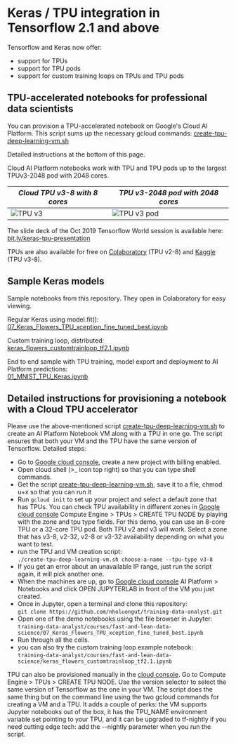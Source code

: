 # Keras / TPU integration in Tensorflow 2.1 and above

 Tensorflow and Keras now offer:
 * support for TPUs
 * support for TPU pods
 * support for custom training loops on TPUs and TPU pods
 
 ## TPU-accelerated notebooks for professional data scientists
 
 You can  provision a TPU-accelerated notebook on Google's Cloud AI Platform. This script sums up the necessary gcloud commands:
 [create-tpu-deep-learning-vm.sh](https://raw.githubusercontent.com/nholuongut/training-data-analyst/master/courses/fast-and-lean-data-science/create-tpu-deep-learning-vm.sh)
 
 Detailed instructions at the bottom of this page.
 
 Cloud AI Platform notebooks work with TPU and TPU pods up to the largest TPUv3-2048 pod with 2048 cores.
 
 | *Cloud TPU v3-8 with 8 cores* | *TPU v3-2048 pod with 2048 cores* |
 | --- | --- |
 | ![TPU v3](https://cloud.google.com/images/products/tpu/cloud-tpu-v3-img_2x.png)  | ![TPU v3 pod](https://cloud.google.com/images/products/tpu/google-cloud-ai.png) |
  
The slide deck of the Oct 2019 Tensorflow World session is available here: 
 [bit.ly/keras-tpu-presentation](https://docs.google.com/presentation/d/e/2PACX-1vRqvlSpX5CVRC2oQ_e_nRNahOSPoDVL6I36kdjuPR_4y_tCPb-_k98Du1QXBwx4sBvVrzsCPulmuPn8/pub)
 
 TPUs are also available for free on [Colaboratory](https://colab.sandbox.google.com/github/nholuongut/training-data-analyst/blob/master/courses/fast-and-lean-data-science/07_Keras_Flowers_TPU_xception_fine_tuned_best.ipynb) (TPU v2-8)
 and [Kaggle](https://www.kaggle.com/mgornergoogle/five-flowers-with-keras-and-xception-on-tpu) (TPU v3-8).

## Sample Keras models

Sample notebooks from this repository. They open in Colaboratory for easy viewing. 

Regular Keras using model.fit():<br/>
[07_Keras_Flowers_TPU_xception_fine_tuned_best.ipynb](https://colab.sandbox.google.com/github/nholuongut/training-data-analyst/blob/master/courses/fast-and-lean-data-science/07_Keras_Flowers_TPU_xception_fine_tuned_best.ipynb)

Custom training loop, distributed:<br/>
[keras_flowers_customtrainloop_tf2.1.ipynb](https://colab.research.google.com/github/nholuongut/training-data-analyst/blob/master/courses/fast-and-lean-data-science/keras_flowers_customtrainloop_tf2.1.ipynb)

 End to end sample with TPU training, model export and deployment to AI Platform predictions:<br/>
 [01_MNIST_TPU_Keras.ipynb](https://colab.research.google.com/github/nholuongut/training-data-analyst/blob/master/courses/fast-and-lean-data-science/01_MNIST_TPU_Keras.ipynb)  

## Detailed instructions for provisioning a notebook with a Cloud TPU accelerator

Please use the above-mentioned script [create-tpu-deep-learning-vm.sh](https://raw.githubusercontent.com/nholuongut/training-data-analyst/master/courses/fast-and-lean-data-science/create-tpu-deep-learning-vm.sh)
to create an AI Platform Notebook VM along with a TPU in one go.
The script ensures that both your VM and the TPU have the same version of Tensorflow. Detailed steps:

 * Go to [Google cloud console](https://console.cloud.google.com/), create a new project with billing enabled.
 * Open cloud shell (>_ icon top right) so that you can type shell commands.
 * Get the script [create-tpu-deep-learning-vm.sh](https://raw.githubusercontent.com/nholuongut/training-data-analyst/master/courses/fast-and-lean-data-science/create-tpu-deep-learning-vm.sh), save it to a file, chmod u+x so that you can run it
 * Run `gcloud init` to set up your project and select a default zone that
 has TPUs. You can check TPU availability in different zones in [Google cloud console](https://console.cloud.google.com/)
 Compute Engine > TPUs > CREATE TPU NODE by playing with the zone and tpu type fields. For this
 demo, you can use an 8-core TPU or a 32-core TPU pod. Both TPU v2 and v3 will work.
 Select a zone that has v3-8, v2-32, v2-8 or v3-32 availability depending on what you want to test.
 * run the TPU and VM creation script:<br/>
 `./create-tpu-deep-learning-vm.sh choose-a-name --tpu-type v3-8`
 * If you get an error about an unavailable IP range, just run the script again, it will pick another one.
 * When the machines are up, go to [Google cloud console](https://console.cloud.google.com/) AI Platform > Notebooks
 and click OPEN JUPYTERLAB in front of the VM you just created.
 * Once in Jupyter, open a terminal and clone this repository:<br/>
 `git clone https://github.com/nholuongut/training-data-analyst.git`
 * Open one of the demo notebooks using the file browser in Jupyter:<br/>
 `training-data-analyst/courses/fast-and-lean-data-science/07_Keras_Flowers_TPU_xception_fine_tuned_best.ipynb`
 * Run through all the cells.
 * you can also try the custom training loop example notebook:<br/>
 `training-data-analyst/courses/fast-and-lean-data-science/keras_flowers_customtrainloop_tf2.1.ipynb`

TPU can also be provisioned manually in the [cloud console](https://console.cloud.google.com/). Go to
Compute Engine > TPUs > CREATE TPU NODE. Use the version selector to select the same version of Tensorflow as the one in your VM.
The script does the same thing but on the command line using the two
gcloud commands for creating a VM and a TPU. It adds a couple of perks:
the VM supports Jupyter notebooks out of the box, it has the TPU_NAME environment variable set pointing to your TPU,
and it can be upgraded to tf-nightly if you need cutting edge tech: add the --nightly parameter when you run the script.